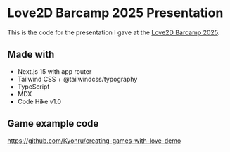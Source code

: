 # Love2D Barcamp 2025 Presentation

This is the code for the presentation I gave at the [Love2D Barcamp 2025](https://barcampphilly.org/).

## Made with

- Next.js 15 with app router
- Tailwind CSS + @tailwindcss/typography
- TypeScript
- MDX
- Code Hike v1.0

## Game example code

<https://github.com/Kyonru/creating-games-with-love-demo>
